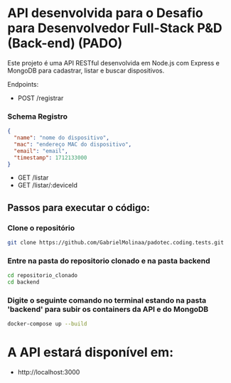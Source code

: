
# API desenvolvida para o Desafio para Desenvolvedor Full-Stack P&D (Back-end) (PADO)

Este projeto é uma API RESTful desenvolvida em Node.js com Express e MongoDB para cadastrar, listar e buscar dispositivos.

Endpoints:
- POST /registrar

### Schema Registro
```json
{
  "name": "nome do dispositivo",
  "mac": "endereço MAC do dispositivo",
  "email": "email",
  "timestamp": 1712133000
}
```

- GET /listar
- GET /listar/:deviceId

## Passos para executar o código:

### Clone o repositório
 ```bash
 git clone https://github.com/GabrielMolinaa/padotec.coding.tests.git
```
### Entre na pasta do repositorio clonado e na pasta backend
```bash
cd repositorio_clonado
cd backend
```

### Digite o seguinte comando no terminal estando na pasta 'backend' para subir os containers da API e do MongoDB 
```bash
docker-compose up --build
```

# A API estará disponível em:
 - http://localhost:3000
